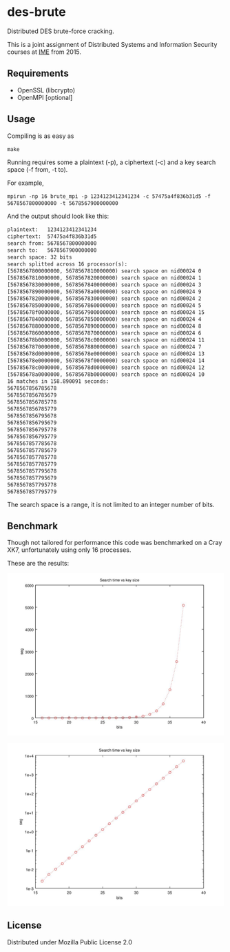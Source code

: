 # des-brute

Distributed DES brute-force cracking.

This is a joint assignment of Distributed Systems and Information Security
courses at [IME](http://ime.eb.br/) from 2015.

## Requirements

- OpenSSL (libcrypto)
- OpenMPI [optional]

## Usage

Compiling is as easy as

    make

Running requires some a plaintext (-p), a ciphertext (-c) and a key search space (-f from, -t to).

For example,

    mpirun -np 16 brute_mpi -p 1234123412341234 -c 57475a4f836b31d5 -f 5678567800000000 -t 5678567900000000

And the output should look like this:

    plaintext:   1234123412341234
    ciphertext:  57475a4f836b31d5
    search from: 5678567800000000
    search to:   5678567900000000
    search space: 32 bits
    search splitted across 16 processor(s):
    [5678567800000000, 5678567810000000) search space on nid00024 0
    [5678567810000000, 5678567820000000) search space on nid00024 1
    [5678567830000000, 5678567840000000) search space on nid00024 3
    [5678567890000000, 56785678a0000000) search space on nid00024 9
    [5678567820000000, 5678567830000000) search space on nid00024 2
    [5678567850000000, 5678567860000000) search space on nid00024 5
    [56785678f0000000, 5678567900000000) search space on nid00024 15
    [5678567840000000, 5678567850000000) search space on nid00024 4
    [5678567880000000, 5678567890000000) search space on nid00024 8
    [5678567860000000, 5678567870000000) search space on nid00024 6
    [56785678b0000000, 56785678c0000000) search space on nid00024 11
    [5678567870000000, 5678567880000000) search space on nid00024 7
    [56785678d0000000, 56785678e0000000) search space on nid00024 13
    [56785678e0000000, 56785678f0000000) search space on nid00024 14
    [56785678c0000000, 56785678d0000000) search space on nid00024 12
    [56785678a0000000, 56785678b0000000) search space on nid00024 10
    16 matches in 158.890091 seconds:
    5678567856785678
    5678567856785679
    5678567856785778
    5678567856785779
    5678567856795678
    5678567856795679
    5678567856795778
    5678567856795779
    5678567857785678
    5678567857785679
    5678567857785778
    5678567857785779
    5678567857795678
    5678567857795679
    5678567857795778
    5678567857795779

The search space is a range, it is not limited to an integer number of bits.


## Benchmark

Though not tailored for performance this code was benchmarked on a Cray XK7,
unfortunately using only 16 processes.

These are the results:

![Linear Time](plot/image_eng.jpg)

![Logarithmic Time](plot/image_log_eng.jpg)

## License

Distributed under Mozilla Public License 2.0
